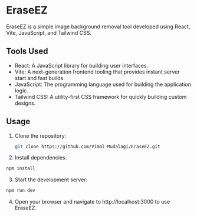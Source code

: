 # EraseEZ

EraseEZ is a simple image background removal tool developed using React, Vite, JavaScript, and Tailwind CSS.

## Tools Used

- React: A JavaScript library for building user interfaces.
- Vite: A next-generation frontend tooling that provides instant server start and fast builds.
- JavaScript: The programming language used for building the application logic.
- Tailwind CSS: A utility-first CSS framework for quickly building custom designs.

## Usage

1. Clone the repository:
   ```bash
   git clone https://github.com/Vimal-Mudalagi/EraseEZ.git
   ```
2. Install dependencies:
```bash
npm install
```
3. Start the development server:
```bash
npm run dev
```
4. Open your browser and navigate to http://localhost:3000 to use EraseEZ.

   


